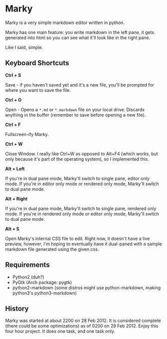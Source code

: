 # Marky

Marky is a very simple markdown editor written in python.

Marky has one main feature: you write markdown in the left pane, it gets generated into html so you can see what it'll look like in the right pane.

Like I said, simple.

## Keyboard Shortcuts

**Ctrl + S**

Save - if you haven't saved yet and it's a new file, you'll be prompted for where you want to save the file.

**Ctrl + O**

Open - Opens a `*.md` or `*.markdown` file on your local drive. Discards anything in the buffer (remember to save before opening a new file).

**Ctrl + F**

Fullscreen-ify Marky.

**Ctrl + W**

Close Window. I really like Ctrl+W as opposed to Alt+F4 (which works, but only because it's part of the operating system), so I implemented this.

**Alt + Left**

If you're in dual pane mode, Marky'll switch to single pane, editor only mode. If you're in editor only mode or rendered only mode, Marky'll switch to dual pane mode.

**Alt + Right**

If you're in dual pane mode, Marky'll switch to single pane, rendered only mode. If you're in rendered only mode or editor only mode, Marky'll switch to dual pane mode.

**Alt + S**

Open Marky's internal CSS file to edit. Right now, it doesn't have a live preview, however, I'm hoping to eventually have it dual-paned with a sample markdown file generated using the given css.


## Requirements

- Python2 (duh?)
- PyGtk (Arch package: pygtk)
- python2-markdown (some distros might use python-markdown, making python3's python3-markdown)

## History

Marky was started at about 2200 on 28 Feb 2012. It is considered complete (there could be some optimizations) as of 0200 on 29 Feb 2012. Enjoy this four hour project. It does one task, and one task only.